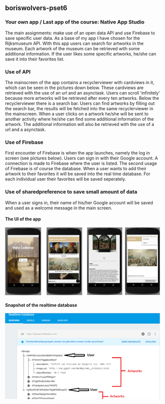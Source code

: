 ## boriswolvers-pset6
### Your own app / Last app of the course: Native App Studio
The main assignments: make use of an open data API and use Firebase to save specific user data. 
As a base of my app I have chosen for the Rijksmuseum API. With this app users can search for artworks in the museum. Each artwork of the museum can be retrieved with some additional information. If the user likes some specific artworks, he/she can save it into their favorites list.

### Use of API
The mainscreen of the app contains a recyclerviewer with cardviews in it, which can be seen in the pictures down below. These cardviews are retrieved with the use of an url and an asynctask. Users can scroll 'infinitely' because more artworks will be retrieved after every ten artworks. 
Below the recyclerviewer there is a search bar. Users can find artworks by filling out the search bar, the results will be fetched into the same recyclerviewer in the mainscreen. When a user clicks on a artwork he/she will be sent to another activity where he/she can find some additional information of the artwork. The additional information will also be retrieved with the use of a url and a asynctask.

### Use of Firebase
First encounter of Firebase is when the app launches, namely the log in screen (see pictures below). Users can sign in with their Google account. A connection is made to Firebase where the user is listed. 
The second usage of Firebase is of course the database. When a user wants to add their artwork to their favorites it will be saved into the real time database. For each individual user their favorites will be saved seperately.

### Use of sharedpreference to save small amount of data
When a user signs in, their name of his/her Google account will be saved and used as a welcome message in the main screen. 

#### The UI of the app
![alt text](https://github.com/boriswolvers/yourownapp/blob/master/doc/ui1.png "UI of rijksapp")

#### Snapshot of the realtime database
![alt text](https://github.com/boriswolvers/yourownapp/blob/master/doc/firebasedatabase.png "Realtime database")

